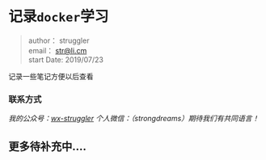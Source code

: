 # 记录`docker`学习
> author： struggler \
> email： str@li.cm \
> start Date: 2019/07/23

记录一些笔记方便以后查看


### 联系方式

*我的公众号：[wx-struggler](https://mp.weixin.qq.com/s/KOydGJa7D3dJzl9fvOUTQg)*
*个人微信：（strongdreams）期待我们有共同语言！*

## 更多待补充中....




